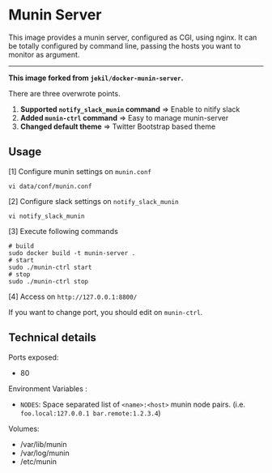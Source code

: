 # Munin Server

<!--
[![Docker Stars](https://img.shields.io/docker/stars/jekil/docker-munin-server.svg)](https://hub.docker.com/r/jekil/docker-munin-server/)
[![Docker Pulls](https://img.shields.io/docker/pulls/jekil/docker-munin-server.svg)](https://hub.docker.com/r/jekil/docker-munin-server/)
[![Image Size](https://img.shields.io/imagelayers/image-size/jekil/docker-munin-server/latest.svg)](https://imagelayers.io/?images=jekil/docker-munin-server:latest)
[![Image Layers](https://img.shields.io/imagelayers/layers/jekil/docker-munin-server/latest.svg)](https://imagelayers.io/?images=jekil/docker-munin-server:latest)
[![Twitter Follow](https://img.shields.io/twitter/follow/jekil.svg?style=social)](https://twitter.com/jekil)
-->

This image provides a munin server, configured as CGI, using nginx.
It can be totally configured by command line, passing the hosts you want to monitor as argument.

---

**This image forked from `jekil/docker-munin-server`.**

There are three overwrote points.

1. **Supported `notify_slack_munin` command**  => Enable to nitify slack
2. **Added `munin-ctrl` command**  => Easy to manage munin-server
3. **Changed default theme**  => Twitter Bootstrap based theme

<!--

## Quick Start

Use the following command to start the munin server, in the NODES argument you should supply a space separated list of `<name>:<host>` munin node pairs. (i.e. `foo.local:127.0.0.1 bar.remote:1.2.3.4`)

`docker run -p 80 -e NODES="foo.local:127.0.0.1 bar.remote:1.2.3.4" munin`

-->

## Usage

[1] Configure munin settings on `munin.conf`

```shell
vi data/conf/munin.conf
```

[2] Configure slack settings on `notify_slack_munin`

```shell
vi notify_slack_munin
```

[3] Execute following commands

```shell
# build
sudo docker build -t munin-server .
# start
sudo ./munin-ctrl start
# stop
sudo ./munin-ctrl stop
```

[4] Access on `http://127.0.0.1:8800/`

If you want to change port, you should edit on `munin-ctrl`.

## Technical details

Ports exposed:

* 80

Environment Variables :

* `NODES`: Space separated list of `<name>:<host>` munin node pairs. (i.e. `foo.local:127.0.0.1 bar.remote:1.2.3.4`)

Volumes:

* /var/lib/munin
* /var/log/munin
* /etc/munin

